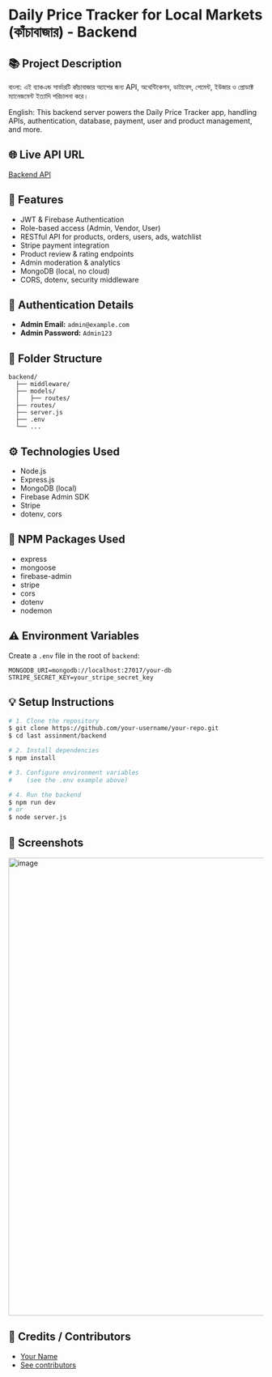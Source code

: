 # Daily Price Tracker for Local Markets (কাঁচাবাজার) - Backend

## 📚 Project Description
বাংলা: এই ব্যাকএন্ড সার্ভারটি কাঁচাবাজার অ্যাপের জন্য API, অথেন্টিকেশন, ডাটাবেস, পেমেন্ট, ইউজার ও প্রোডাক্ট ম্যানেজমেন্ট ইত্যাদি পরিচালনা করে।

English: This backend server powers the Daily Price Tracker app, handling APIs, authentication, database, payment, user and product management, and more.

## 🌐 Live API URL
[Backend API](https://your-backend-url.com)

## 🚀 Features
- JWT & Firebase Authentication
- Role-based access (Admin, Vendor, User)
- RESTful API for products, orders, users, ads, watchlist
- Stripe payment integration
- Product review & rating endpoints
- Admin moderation & analytics
- MongoDB (local, no cloud)
- CORS, dotenv, security middleware

## 🔐 Authentication Details
- **Admin Email:** `admin@example.com`
- **Admin Password:** `Admin123`

## 📁 Folder Structure
```
backend/
  ├── middleware/
  ├── models/
  │   ├── routes/
  ├── routes/
  ├── server.js
  ├── .env
  └── ...
```

## ⚙️ Technologies Used
- Node.js
- Express.js
- MongoDB (local)
- Firebase Admin SDK
- Stripe
- dotenv, cors

## 🧩 NPM Packages Used
- express
- mongoose
- firebase-admin
- stripe
- cors
- dotenv
- nodemon

## ⚠️ Environment Variables
Create a `.env` file in the root of `backend`:
```
MONGODB_URI=mongodb://localhost:27017/your-db
STRIPE_SECRET_KEY=your_stripe_secret_key

```

## 💡 Setup Instructions
```bash
# 1. Clone the repository
$ git clone https://github.com/your-username/your-repo.git
$ cd last assinment/backend

# 2. Install dependencies
$ npm install

# 3. Configure environment variables
#    (see the .env example above)

# 4. Run the backend
$ npm run dev
# or
$ node server.js
```

## 📸 Screenshots
<img width="1906" height="905" alt="image" src="https://github.com/user-attachments/assets/1e4d1366-8c58-49a9-9a07-2657c528a76d" />


## 🙏 Credits / Contributors
- [Your Name](https://github.com/Mahiudden)
- [See contributors](https://github.com/your-username/your-repo/graphs/contributors)

